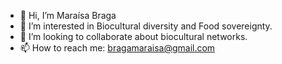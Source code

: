 - 👋 Hi, I’m Maraísa Braga
- 👀 I’m interested in Biocultural diversity and Food sovereignty.
- 💞️ I’m looking to collaborate about biocultural networks.
- 📫 How to reach me: bragamaraisa@gmail.com

<!---
IsaBraga/IsaBraga is a ✨ special ✨ repository because its `README.md` (this file) appears on your GitHub profile.
You can click the Preview link to take a look at your changes.
--->
